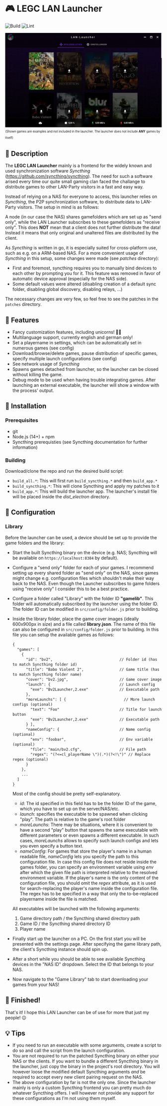 # :video_game: LEGC LAN Launcher

![Build](https://github.com/jul13579/le-lan-launcher/workflows/Build/badge.svg?branch=master)
![Lint](https://github.com/jul13579/le-lan-launcher/workflows/Lint/badge.svg?branch=master)

![Launcher preview](preview.png "Launcher preview")
<sup><sub>(Shown games are examples and not included in the launcher. The launcher does not include **ANY** games by itself)</sup></sub>

## :book: Description
The **LEGC LAN Launcher** mainly is a frontend for the widely known and used synchronization software *Syncthing* (https://github.com/syncthing/syncthing). The need for such a software arised every time our quite small gaming clan faced the challange to distribute games to other LAN-Party visitors in a fast and easy way.

Instead of relying on a NAS for everyone to access, this launcher relies on *Syncthing*, the P2P synchronization software, to distribute data to LAN-Party visitors. The setup in mind is as follows:

A node (in our case the NAS) shares gamefolders which are set up as "send only", while the LAN Launcher subscribes to these gamefolders as "receive only". This does **NOT** mean that a client does not further distribute the data! Instead it means that only original and unaltered files are distributed by the client.

As *Syncthing* is written in go, it is especially suited for cross-platform use, such as e.g. on a ARM-based NAS. For a more convenient usage of *Syncthing* in this setup, some changes were made (see *patches* directory):
* First and foremost, syncthing requires you to manually bind devices to each other by prompting you for it. This feature was removed in favor of automatic device approval (especially for the NAS side).
* Some default values were altered (disabling creation of a default sync folder, disabling global discovery, disabling relays, ...)

The necessary changes are very few, so feel free to see the patches in the `patches` directory.

## :metal: Features
* Fancy customization features, including unicorns! :unicorn::rainbow:
* Multilanguage support, currently english and german only!
* Set a playername in settings, which can be automatically set in numerous games (see config)
* Download/browse/delete games, pause distribution of specific games, specify multiple launch configurations (see config)
* See network usage of *Syncthing*
* Spawns games detached from launcher, so the launcher can be closed without killing the game.
* Debug mode to be used when having trouble integrating games. After launching an external executable, the launcher will show a window with the process' output.

## :floppy_disk: Installation
### Prerequisites
* git
* Node.js (14+) + npm
* Syncthing prerequisties (see Syncthing documentation for further information)

### Building
Download/clone the repo and run the desired build script:
* `build_all.*`: This will first run `build_syncthing.*` and then `build_app.*`
* `build_syncthing.*`: This will clone Syncthing and apply my patches to it
* `build_app.*`: This will build the launcher app. The launcher's install file will be placed inside the *dist_electron* directory.

## :wrench: Configuration
### Library
Before the launcher can be used, a device should be set up to provide the game folders and the library:

* Start the built Syncthing binary on the device (e.g. NAS; Syncthing will be available on `https://localhost:8384` by default).

* Configure a "send only" folder for each of your games. I recommend setting up every shared folder as "send only" on the NAS, since games might change e.g. configuration files which shouldn't make their way back to the NAS. Even though the Launcher subscribes to game folders using "receive only" I consider this to be a best practice.

* Configure a folder called "Library" with the folder ID **"gamelib"**. This folder will automatically subscribed by the launcher using the folder ID. The folder ID can be modified in `src/config/folder.js` prior to building.

* Inside the library folder, place the game cover images (ideally 600x900px in size) and a file called **library.json**. The name of this file can also be configured in `src/config/folder.js` prior to building. In this file you can setup the available games as follows:
  ```
  {
    "games": [
      {
        "id": "bv2",                              // Folder id (has to match Syncthing folder id)
        "title": "Babo Violent 2",                // Game title (has to match Syncthing folder name)
        "cover": "bv2.jpg",                       // Game cover image
        "launch": {                               // Launch config
          "exe": "Bv2Launcher,2.exe"              // Executable path
        },
        "moreLaunchs": [ {                          // More launch configs (optional)
          "text": "Foo"                           // Title for launch button
          "exe": "Bv2Launcher,2.exe"              // Executable path
        } ],
        "nameConfig": {                           // Name config (optional)
          "env": "foobar",                        // Env variable (optional)
          "file": "main/bv2.cfg",                 // File path
          "regex": "(?<=cl_playerName \")(.*)(?<!\")" // Replace regex (optional)
        }
      },
      ...
    ]
  }
  ```
  Most of the config should be pretty self-explanatory.
  * *id*: The id specified in this field has to be the folder ID of the game, which you have to set up on the server/NAS/etc.
  * *launch*: specifies the executable to be spawned when clicking "play". The path is relative to the game's root folder
  * *moreLaunchs*: There may be situations, where it is convenient to have a second "play" button that spawns the same executable with different parameters or even spawns a different executable. In such cases, *moreLaunchs* allows to specify such launch configs and lets you even specify a button text.
  * *nameConfig*: For games that store the player's name in a human readable file, *nameConfig* lets you specify the path to this configuration file. In case this config file does not reside inside the games folder, you can specify an environment variable using *env* after which the given file path is interpreted relative to the resolved environment variable. If the player's name is the only content of the configuration file, you should omit the *regex* attribute, as it is used for search-replacing the player's name inside the configuration file. The regex has to be specified in a way that only the to-be-replaced playername inside the file is matched.

  All executables will be launched with the following arguments:
  1. Game directory path / the Syncthing shared directory path
  2. Game ID / the Syncthing shared directory ID
  3. Player name

* Finally start up the launcher on a PC. On the first start you will be presented with the settings page. After specifying the game library path, the client's Syncthing instance should spin up.

* After a short while you should be able to see available Syncthing devices in the "NAS ID" dropdown. Select the ID that belongs to your NAS.

* Now navigate to the "Game Library" tab to start downloading your games from your NAS!

## :tada: Finished!
That's it! I hope this LAN Launcher can be of use for more that just my people! :wink:

## :bulb: Tips
* If you need to run an executable with some arguments, create a script to do so and call the script from the launch configuration.
* You are not required to run the patched Syncthing binary on either your NAS or the clients. If you want to bundle a different Syncthing binary in the launcher, just copy the binary in the project's root directory. You will however loose the modified default Syncthing arguments *and* be required to accept every new client pairing request on the NAS.
* The above configuration by far is not the only one. Since the launcher mainly is only a custom Syncthing frontend you can pretty much do whatever Syncthing offers. I will however not provide any support for these configurations as I'm not using them myself.